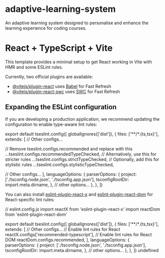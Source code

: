 # adaptive-learning-system
An adaptive learning system designed to personalise and enhance the learning experience for coding courses.

# React + TypeScript + Vite

This template provides a minimal setup to get React working in Vite with HMR and some ESLint rules.

Currently, two official plugins are available:

- [@vitejs/plugin-react](https://github.com/vitejs/vite-plugin-react/blob/main/packages/plugin-react) uses [Babel](https://babeljs.io/) for Fast Refresh
- [@vitejs/plugin-react-swc](https://github.com/vitejs/vite-plugin-react/blob/main/packages/plugin-react-swc) uses [SWC](https://swc.rs/) for Fast Refresh

## Expanding the ESLint configuration

If you are developing a production application, we recommend updating the configuration to enable type-aware lint rules:

export default tseslint.config([
globalIgnores(['dist']),
{
files: ['**/*.{ts,tsx}'],
extends: [
// Other configs...

  // Remove tseslint.configs.recommended and replace with this
  ...tseslint.configs.recommendedTypeChecked,
  // Alternatively, use this for stricter rules
  ...tseslint.configs.strictTypeChecked,
  // Optionally, add this for stylistic rules
  ...tseslint.configs.stylisticTypeChecked,

  // Other configs...
],
languageOptions: {
  parserOptions: {
    project: ['./tsconfig.node.json', './tsconfig.app.json'],
    tsconfigRootDir: import.meta.dirname,
  },
  // other options...
},
},
])


You can also install [eslint-plugin-react-x](https://github.com/Rel1cx/eslint-react/tree/main/packages/plugins/eslint-plugin-react-x) and [eslint-plugin-react-dom](https://github.com/Rel1cx/eslint-react/tree/main/packages/plugins/eslint-plugin-react-dom) for React-specific lint rules:

// eslint.config.js
import reactX from 'eslint-plugin-react-x'
import reactDom from 'eslint-plugin-react-dom'

export default tseslint.config([
globalIgnores(['dist']),
{
files: ['**/*.{ts,tsx}'],
extends: [
// Other configs...
// Enable lint rules for React
reactX.configs['recommended-typescript'],
// Enable lint rules for React DOM
reactDom.configs.recommended,
],
languageOptions: {
parserOptions: {
project: ['./tsconfig.node.json', './tsconfig.app.json'],
tsconfigRootDir: import.meta.dirname,
},
// other options...
},
},
])
undefined